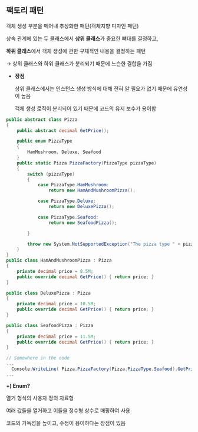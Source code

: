 ## 팩토리 패턴

객체 생성 부분을 떼어내 추상화한 패턴(객체지향 디자인 패턴)

상속 관계에 있는 두 클래스에서 **상위 클래스**가 중요한 뼈대를 결정하고,

**하위 클래스**에서 객체 생성에 관한 구체적인 내용을 결정하는 패턴

→ 상위 클래스와 하위 클래스가 분리되기 때문에 느슨한 결합을 가짐

- **장점**
    
    상위 클래스에서는 인스턴스 생성 방식에 대해 전혀 알 필요가 없기 때문에 유연성이 높음
    
    객체 생성 로직이 분리되어 있기 때문에 코드의 유지 보수가 용이함 
    

```csharp
public abstract class Pizza
{
    public abstract decimal GetPrice();

    public enum PizzaType
    {
        HamMushroom, Deluxe, Seafood
    }
    public static Pizza PizzaFactory(PizzaType pizzaType)
    {
        switch (pizzaType)
        {
            case PizzaType.HamMushroom:
                return new HamAndMushroomPizza();

            case PizzaType.Deluxe:
                return new DeluxePizza();

            case PizzaType.Seafood:
                return new SeafoodPizza();

        }

        throw new System.NotSupportedException("The pizza type " + pizzaType.ToString() + " is not recognized.");
    }
}
public class HamAndMushroomPizza : Pizza
{
    private decimal price = 8.5M;
    public override decimal GetPrice() { return price; }
}

public class DeluxePizza : Pizza
{
    private decimal price = 10.5M;
    public override decimal GetPrice() { return price; }
}

public class SeafoodPizza : Pizza
{
    private decimal price = 11.5M;
    public override decimal GetPrice() { return price; }
}

// Somewhere in the code
...
  Console.WriteLine( Pizza.PizzaFactory(Pizza.PizzaType.Seafood).GetPrice().ToString("C2") ); // $11.50
...
```

**+) Enum?**

열거 형식의 사용자 정의 자료형

여러 값들을 열거하고 이들을 정수형 상수로 매핑하여 사용

코드의 가독성을 높이고, 수정이 용이하다는 장점이 있음

